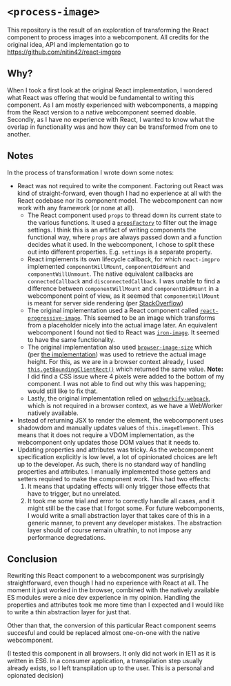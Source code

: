 # `<process-image>`

This repository is the result of an exploration of transforming the React component to process images into a webcomponent.
All credits for the original idea, API and implementation go to https://github.com/nitin42/react-imgpro

## Why?

When I took a first look at the original React implementation, I wondered what React was offering that would be fundamental to writing this component.
As I am mostly experienced with webcomponents, a mapping from the React version to a native webcomponent seemed doable.
Secondly, as I have no experience with React, I wanted to know what the overlap in functionality was and how they can be transformed from one to another.

## Notes

In the process of transformation I wrote down some notes:

* React was not required to write the component.
Factoring out React was kind of straight-forward, even though I had no experience at all with the React codebase nor its component model.
The webcomponent can now work with any framework (or none at all).
  * The React component used `props` to thread down its current state to the various functions.
It used a [`propsFactory`](https://github.com/nitin42/react-imgpro/blob/7e3ec9c89016acf042f681d04e4bd4dd4b423f9d/src/utils/propsFactory.js) to filter out the image settings.
I think this is an artifact of writing components the functional way, where `props` are always passed down and a function decides what it used.
In the webcomponent, I chose to split these out into different properties.
E.g. `settings` is a separate property.
  * React implements its own lifecycle callback, for which `react-imgpro` implemented `componentWillMount`, `componentDidMount` and `componentWillUnmount`.
The native equivalent callbacks are `connectedCallback` and `disconnectedCallback`.
I was unable to find a difference between `componentWillMount` and `componentDidMount` in a webcomponent point of view, as it seemed that `componentWillMount` is meant for server side rendering (per [StackOverflow](https://stackoverflow.com/questions/29899116/what-is-the-difference-between-componentwillmount-and-componentdidmount-in-react))
  * The original implementation used a React component called [`react-progressive-image`](https://github.com/FormidableLabs/react-progressive-image).
This seemed to be an image which transforms from a placeholder nicely into the actual image later.
An equivalent webcomponent I found not tied to React was [`iron-image`](https://www.webcomponents.org/element/PolymerElements/iron-image/elements/iron-image).
It seemed to have the same functionality.
  * The original implementation also used [`browser-image-size`](https://github.com/cesarandreu/browser-image-size) which (per [the implementation](https://github.com/cesarandreu/browser-image-size/blob/b392c77f63ef292a5aed571b48c31ff3373ab96f/lib/index.js)) was used to retrieve the actual image height.
For this, as we are in a browser context already, I used [`this.getBoundingClientRect()`](https://developer.mozilla.org/en-US/docs/Web/API/Element/getBoundingClientRect) which returned the same value.
**Note:** I did find a CSS issue where 4 pixels were added to the bottom of my component.
I was not able to find out why this was happening; would still like to fix that.
  * Lastly, the original implementation relied on [`webworkify-webpack`](https://github.com/borisirota/webworkify-webpack), which is not required in a browser context, as we have a WebWorker natively available.
* Instead of returning JSX to render the element, the webcomponent uses shadowdom and manually updates values of `this.imageElement`.
This means that it does not require a VDOM implementation, as the webcomponent only updates those DOM values that it needs to.
* Updating properties and attributes was tricky.
As the webcomponent specification explicitly is low level, a lot of opinionated choices are left up to the developer.
As such, there is no standard way of handling properties and attributes.
I manually implemented those getters and setters required to make the component work.
This had two effects:
  1. It means that updating effects will only trigger those effects that have to trigger, but no unrelated.
  2. It took me some trial and error to correctly handle all cases, and it might still be the case that I forgot some.
  For future webcomponents, I would write a small abstraction layer that takes care of this in a generic manner, to prevent any developer mistakes.
  The abstraction layer should of course remain ultrathin, to not impose any performance degredations.

## Conclusion

Rewriting this React component to a webcomponent was surprisingly straightforward, even though I had no experience with React at all.
The moment it just worked in the browser, combined with the natively available ES modules were a nice dev experience in my opinion.
Handling the properties and attributes took me more time than I expected and I would like to write a thin abstraction layer for just that.

Other than that, the conversion of this particular React component seems succesful and could be replaced almost one-on-one with the native webcomponent.

(I tested this component in all browsers. It only did not work in IE11 as it is written in ES6.
In a consumer application, a transpilation step usually already exists, so I left transpilation up to the user. 
This is a personal and opionated decision)